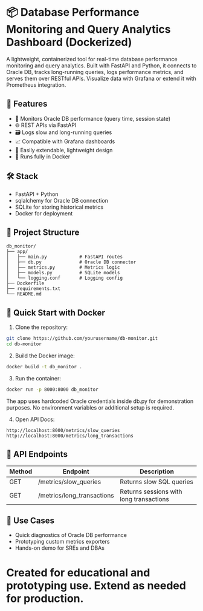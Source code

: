 # 📦 Database Performance Monitoring and Query Analytics Dashboard (Dockerized)

A lightweight, containerized tool for real-time database performance monitoring and query analytics. Built with FastAPI and Python, it connects to Oracle DB, tracks long-running queries, logs performance metrics, and serves them over RESTful APIs. Visualize data with Grafana or extend it with Prometheus integration.

## 🚀 Features

- 📡 Monitors Oracle DB performance (query time, session state)
- 🌐 REST APIs via FastAPI
- 🗃 Logs slow and long-running queries
- 📈 Compatible with Grafana dashboards
- 🔧 Easily extendable, lightweight design
- 🐳 Runs fully in Docker

## 🛠️ Stack

- FastAPI + Python
- sqlalchemy for Oracle DB connection
- SQLite for storing historical metrics
- Docker for deployment

## 📁 Project Structure

```
db_monitor/
├── app/
│   ├── main.py            # FastAPI routes
│   ├── db.py              # Oracle DB connector
│   ├── metrics.py         # Metrics logic
│   ├── models.py          # SQLite models
│   └── logging.conf       # Logging config
├── Dockerfile
├── requirements.txt
└── README.md
```

## 🐳 Quick Start with Docker

1. Clone the repository:

```bash
git clone https://github.com/yourusername/db-monitor.git
cd db-monitor
```

2. Build the Docker image:

```bash
docker build -t db_monitor .
```

3. Run the container:

```bash
docker run -p 8000:8000 db_monitor
```

The app uses hardcoded Oracle credentials inside db.py for demonstration purposes. No environment variables or additional setup is required.

4. Open API Docs:

```
http://localhost:8000/metrics/slow_queries
http://localhost:8000/metrics/long_transactions
```

## 🔗 API Endpoints

| Method | Endpoint | Description |
|--------|----------|-------------|
| GET    | /metrics/slow_queries | Returns slow SQL queries |
| GET    | /metrics/long_transactions | Returns sessions with long transactions |

## 🧪 Use Cases

- Quick diagnostics of Oracle DB performance
- Prototyping custom metrics exporters
- Hands-on demo for SREs and DBAs

Created for educational and prototyping use. Extend as needed for production.
=======